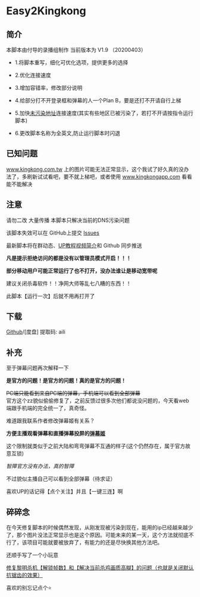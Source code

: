 # Easy2Kingkong
## 简介
本脚本由付导的录播组制作  当前版本为 V1.9 （20200403）
- 1.将脚本重写，细化可优化选项，提供更多的选择

- 2.优化连接速度

- 3.增加容错率，修改部分说明

- 4.给部分打不开登录框和弹幕的人一个Plan B，要是还打不开请自行上梯

- 5.加快[未污染地址](https://www.kingkongapp.com/)连接速度(其实有些地区已被污染了，若打不开请按指令运行脚本)

- 6.更改脚本名称为全英文,防止运行脚本时闪退

## 已知问题

www.kingkong.com.tw 上的图片可能无法正常显示，这个我试了好久真的没办法了，多刷新试试看吧，要不就上梯吧，或者使用 www.kingkongapp.com 看看能不能解决

## 注意

请勿二改 大量传播 本脚本只解决当前的DNS污染问题  

该脚本失效可以在 GitHub上提交 [Issues](https://github.com/g1thub-h/Easy2Kingkong/issues) 

最新脚本将在群动态、[UP教程视频简介](https://www.bilibili.com/video/av55984281)和 Github 同步推送

**凡是提示拒绝访问的都是没有以管理员模式开启！！！**

**部分移动用户可能正常运行了也不打开，没办法谁让是移动宽带呢**

建议关闭杀毒软件！！净网大师等乱七八糟的东西！！

此脚本【运行一次】后就不用再打开了
## 下载
[Github](https://github.com/g1thub-h/Easy2Kingkong/releases)/[度盘] 提取码: aili

## 补充

至于弹幕问题再次解释一下  

**是官方的问题！是官方的问题！真的是官方的问题！**

~~PC端只能看到来自PC端的弹幕，手机端可以看到全部弹幕~~  
官方这个zz貌似偷偷修复了，之前反馈过很多次他们都说没问题的，今天看web端跟手机端的完全统一了，真奇怪。  

难道跟我联系作者修改弹幕姬有关系？  

**方便主播观看弹幕和直播弹幕投屏的[弹幕姬](https://www.bilibili.com/read/cv4787871)**  

这个限制就类似于之前大陆和弯弯弹幕不互通的样子(这个仍然存在，属于官方故意互锁)  

*智障官方没有办法，真的智障*

不过貌似主播自己可以看到全部弹幕（待求证）

喜欢UP的话记得【点个关注】并且【一键三连】啊

## 碎碎念

在今天修复脚本的时候偶然发现，从刚发现被污染到现在，能用的ip已经越来越少了，那个图片没法正常显示也是这个原因。可能未来的某一天，这个方法就彻底不行了，该项目可能就要被放弃了，有能力的还是尽快换其他方法吧。  

还顺手写了一个小玩意

[修复黎明杀机【解锁帧数】和【解决当前杀鸡画质高糊】的问题（也就是关闭默认抗锯齿的效果）](https://github.com/g1thub-h/Patch_DBD)

喜欢的别忘记点个⭐
